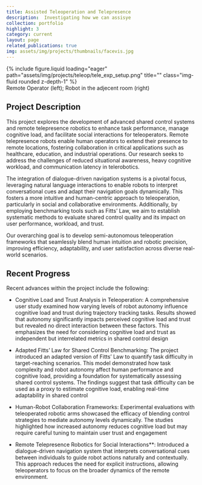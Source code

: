 ```yaml
---
title: Assisted Teleoperation and Telepresence
description:  Investigating how we can assisye
collection: portfolio
highlight: 3
category: current
layout: page
related_publications: true
img: assets/img/projects/thumbnails/facevis.jpg
---
```



<div class="row">
    {% include figure.liquid loading="eager" path="assets/img/projects/teleop/tele_exp_setup.png" title="" class="img-fluid rounded z-depth-1" %}
    
</div>
<div class="caption">
    Remote Operator (left); Robot in the adjecent room (right)
</div>

## Project Description

This project explores the development of advanced shared control systems and remote telepresence robotics to enhance task performance, manage cognitive load, and facilitate social interactions for teleoperators. Remote telepresence robots enable human operators to extend their presence to remote locations, fostering collaboration in critical applications such as healthcare, education, and industrial operations. Our research seeks to address the challenges of reduced situational awareness, heavy cognitive workload, and communication latency in telerobotics.

The integration of dialogue-driven navigation systems is a pivotal focus, leveraging natural language interactions to enable robots to interpret conversational cues and adapt their navigation goals dynamically. This fosters a more intuitive and human-centric approach to teleoperation, particularly in social and collaborative environments. Additionally, by employing benchmarking tools such as Fitts’ Law, we aim to establish systematic methods to evaluate shared control quality and its impact on user performance, workload, and trust.

Our overarching goal is to develop semi-autonomous teleoperation frameworks that seamlessly blend human intuition and robotic precision, improving efficiency, adaptability, and user satisfaction across diverse real-world scenarios.


## Recent Progress

Recent advances within the project include the following:


- Cognitive Load and Trust Analysis in Teleoperation: A comprehensive user study examined how varying levels of robot autonomy influence cognitive load and trust during trajectory tracking tasks. Results showed that autonomy significantly impacts perceived cognitive load and trust but revealed no direct interaction between these factors. This emphasizes the need for considering cognitive load and trust as independent but interrelated metrics in shared control design​
​
- Adapted Fitts’ Law for Shared Control Benchmarking: The project introduced an adapted version of Fitts’ Law to quantify task difficulty in target-reaching scenarios. This model demonstrated how task complexity and robot autonomy affect human performance and cognitive load, providing a foundation for systematically assessing shared control systems. The findings suggest that task difficulty can be used as a proxy to estimate cognitive load, enabling real-time adaptability in shared control​

- Human-Robot Collaboration Frameworks: Experimental evaluations with teleoperated robotic arms showcased the efficacy of blending control strategies to mediate autonomy levels dynamically. The studies highlighted how increased autonomy reduces cognitive load but may require careful tuning to maintain user trust and engagement​


- Remote Telepresence Robotics for Social Interactions**:
Introduced a dialogue-driven navigation system that interprets conversational cues between individuals to guide robot actions naturally and contextually. This approach reduces the need for explicit instructions, allowing teleoperators to focus on the broader dynamics of the remote environment. 

